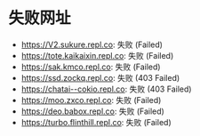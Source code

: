 # 失败网址
- https://V2.sukure.repl.co: 失败 (Failed)
- https://tote.kaikaixin.repl.co: 失败 (Failed)
- https://sak.kmco.repl.co: 失败 (Failed)
- https://ssd.zockq.repl.co: 失败 (403
Failed)
- https://chatai--cokio.repl.co: 失败 (403
Failed)
- https://moo.zxco.repl.co: 失败 (Failed)
- https://deo.babox.repl.co: 失败 (Failed)
- https://turbo.flinthill.repl.co: 失败 (Failed)
